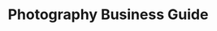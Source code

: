 ---
title: "Photography Business Guide"
description: "Your complete guide to starting and growing a photography business"
theme:
  colors:
    # Primary colors are used for main UI elements and branding
    # - Topic cards and article headers
    # - Main navigation elements
    # - Primary buttons and interactive elements
    # - Section headings and important text
    primary:
      light: "bg-blue-100"
      dark: "bg-blue-600"
      text: "text-blue-700"
      border: "border-blue-200"

    # Secondary colors provide neutral tones for supporting elements
    # - Background containers and cards
    # - Secondary navigation
    # - Form elements
    # - Dividers and borders
    secondary:
      light: "bg-amber-100"
      dark: "bg-amber-600"
      text: "text-amber-700"
      border: "border-amber-200"

    # Accent colors highlight important elements and calls to action
    # - Call-to-action buttons
    # - Important badges or tags
    # - Highlighted content
    # - Success/completion indicators
    accent:
      light: "bg-purple-100"
      dark: "bg-purple-600"
      text: "text-purple-700"
      border: "border-purple-200"
navigation:
  - label: "Posts"
    link: "/posts"
  - label: "About"
    link: "/about"
footer:
  company:
    name: "Photography Business Guide"
    description: "Your complete guide to starting and growing a successful photography business. Learn everything from pricing to marketing."
  social:
    twitter: "https://twitter.com/photobizguide"
    facebook: "https://facebook.com/photobizguide"
    instagram: "https://instagram.com/photobizguide"
  resources:
    title: "Resources"
    links:
      - label: "Posts"
        link: "/posts"
      - label: "Guides"
        link: "/guides"
      - label: "FAQ"
        link: "/faq"
  legal:
    title: "Legal"
    links:
      - label: "Privacy Policy"
        link: "/privacy"
      - label: "Terms of Service"
        link: "/terms"
copyright: " 2024 Photography Business Guide. All rights reserved."
---
